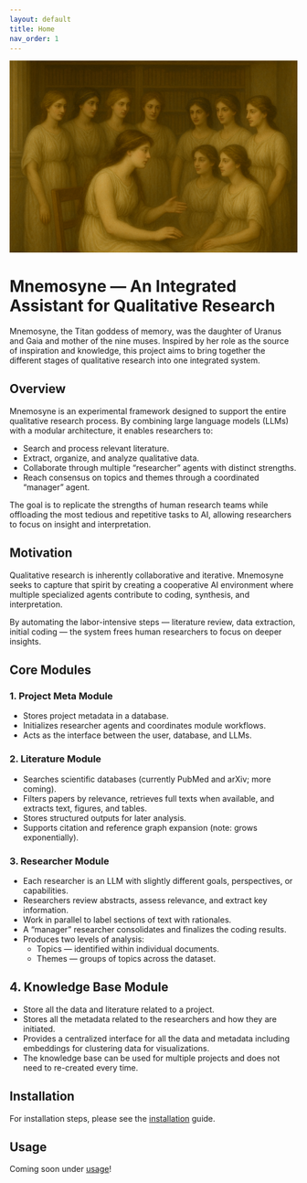 ```yaml
---
layout: default
title: Home
nav_order: 1
---
```


<div style="text-align: center;">
    <img src="assets/mnemosyne.png" width="900" alt="Mnemosyne talking to the 9 muses" class="center">
</div>

# Mnemosyne — An Integrated Assistant for Qualitative Research

Mnemosyne, the Titan goddess of memory, was the daughter of Uranus and Gaia and mother of the nine muses. Inspired by 
her role as the source of inspiration and knowledge, this project aims to bring together the different stages of qualitative 
research into one integrated system.

## Overview

Mnemosyne is an experimental framework designed to support the entire qualitative research process. By combining large 
language models (LLMs) with a modular architecture, it enables researchers to:

+ Search and process relevant literature.
+ Extract, organize, and analyze qualitative data.
+ Collaborate through multiple “researcher” agents with distinct strengths.
+ Reach consensus on topics and themes through a coordinated “manager” agent.

The goal is to replicate the strengths of human research teams while offloading the most tedious 
and repetitive tasks to AI, allowing researchers to focus on insight and interpretation.

## Motivation

Qualitative research is inherently collaborative and iterative. Mnemosyne seeks to capture that spirit by creating a 
cooperative AI environment where multiple specialized agents contribute to coding, synthesis, and interpretation.

By automating the labor-intensive steps — literature review, data extraction, initial coding — the system frees 
human researchers to focus on deeper insights.

## Core Modules

### 1. Project Meta Module

+ Stores project metadata in a database.
+ Initializes researcher agents and coordinates module workflows.
+ Acts as the interface between the user, database, and LLMs.

### 2. Literature Module

+ Searches scientific databases (currently PubMed and arXiv; more coming).
+ Filters papers by relevance, retrieves full texts when available, and extracts text, figures, and tables.
+ Stores structured outputs for later analysis.
+ Supports citation and reference graph expansion (note: grows exponentially).

### 3. Researcher Module

+ Each researcher is an LLM with slightly different goals, perspectives, or capabilities.
+ Researchers review abstracts, assess relevance, and extract key information.
+ Work in parallel to label sections of text with rationales.
+ A “manager” researcher consolidates and finalizes the coding results.
+ Produces two levels of analysis:
  + Topics — identified within individual documents.
  + Themes — groups of topics across the dataset.

## 4. Knowledge Base Module

+ Store all the data and literature related to a project. 
+ Stores all the metadata related to the researchers and how they are initiated.
+ Provides a centralized interface for all the data and metadata including embeddings for clustering data for 
visualizations. 
+ The knowledge base can be used for multiple projects and does not need to re-created every time. 

## Installation

For installation steps, please see the [installation](installation.md) guide.

## Usage

Coming soon under [usage](usage.md)!
